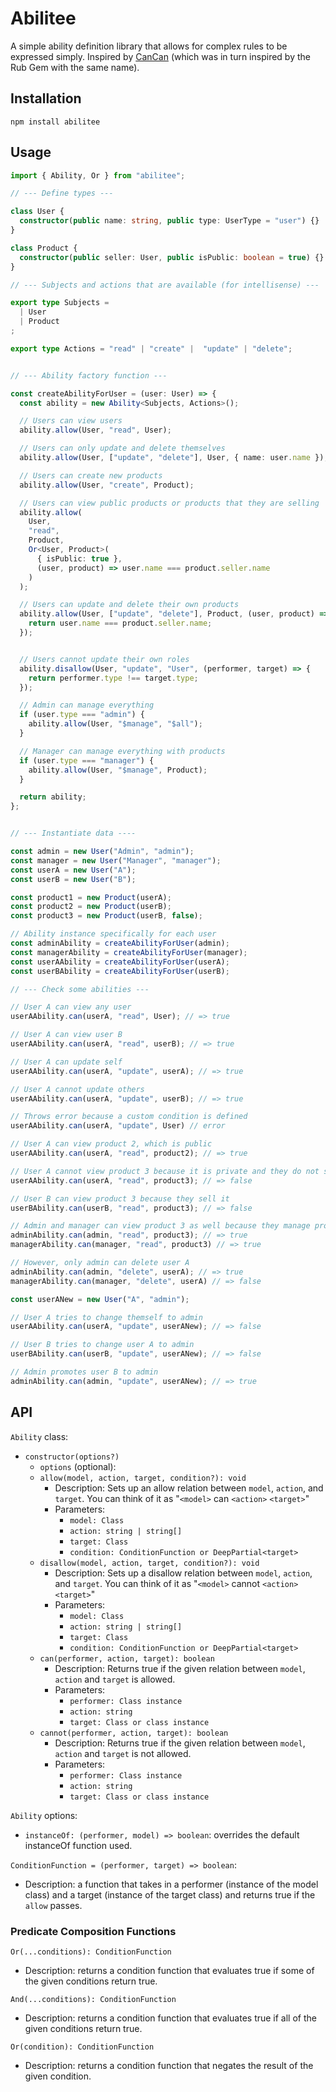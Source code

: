 # Abilitee

A simple ability definition library that allows for complex rules to be
expressed simply. Inspired by [CanCan](https://www.npmjs.com/package/cancan)
(which was in turn inspired by the Rub Gem with the same name).

## Installation

```
npm install abilitee
```

## Usage

```TypeScript
import { Ability, Or } from "abilitee";

// --- Define types ---

class User {
  constructor(public name: string, public type: UserType = "user") {}
}

class Product {
  constructor(public seller: User, public isPublic: boolean = true) {}
}

// --- Subjects and actions that are available (for intellisense) ---

export type Subjects =
  | User
  | Product
;

export type Actions = "read" | "create" |  "update" | "delete";


// --- Ability factory function ---

const createAbilityForUser = (user: User) => {
  const ability = new Ability<Subjects, Actions>();

  // Users can view users
  ability.allow(User, "read", User);

  // Users can only update and delete themselves
  ability.allow(User, ["update", "delete"], User, { name: user.name });

  // Users can create new products
  ability.allow(User, "create", Product);

  // Users can view public products or products that they are selling
  ability.allow(
    User, 
    "read", 
    Product, 
    Or<User, Product>(
      { isPublic: true }, 
      (user, product) => user.name === product.seller.name
    )
  );

  // Users can update and delete their own products
  ability.allow(User, ["update", "delete"], Product, (user, product) => {
    return user.name === product.seller.name;
  });


  // Users cannot update their own roles
  ability.disallow(User, "update", "User", (performer, target) => {
    return performer.type !== target.type;
  });

  // Admin can manage everything
  if (user.type === "admin") {
    ability.allow(User, "$manage", "$all");
  }

  // Manager can manage everything with products
  if (user.type === "manager") {
    ability.allow(User, "$manage", Product);
  }

  return ability;
};


// --- Instantiate data ----

const admin = new User("Admin", "admin");
const manager = new User("Manager", "manager");
const userA = new User("A");
const userB = new User("B");

const product1 = new Product(userA);
const product2 = new Product(userB);
const product3 = new Product(userB, false);

// Ability instance specifically for each user
const adminAbility = createAbilityForUser(admin);
const managerAbility = createAbilityForUser(manager);
const userAAbility = createAbilityForUser(userA);
const userBAbility = createAbilityForUser(userB);

// --- Check some abilities ---

// User A can view any user
userAAbility.can(userA, "read", User); // => true

// User A can view user B
userAAbility.can(userA, "read", userB); // => true

// User A can update self
userAAbility.can(userA, "update", userA); // => true

// User A cannot update others
userAAbility.can(userA, "update", userB); // => true

// Throws error because a custom condition is defined
userAAbility.can(userA, "update", User) // error

// User A can view product 2, which is public
userAAbility.can(userA, "read", product2); // => true

// User A cannot view product 3 because it is private and they do not sell it
userAAbility.can(userA, "read", product3); // => false

// User B can view product 3 because they sell it
userBAbility.can(userB, "read", product3); // => false

// Admin and manager can view product 3 as well because they manage products
adminAbility.can(admin, "read", product3); // => true
managerAbility.can(manager, "read", product3) // => true

// However, only admin can delete user A
adminAbility.can(admin, "delete", userA); // => true
managerAbility.can(manager, "delete", userA) // => false

const userANew = new User("A", "admin");

// User A tries to change themself to admin
userAAbility.can(userA, "update", userANew); // => false

// User B tries to change user A to admin
userBAbility.can(userB, "update", userANew); // => false

// Admin promotes user B to admin
adminAbility.can(admin, "update", userANew); // => true
```

## API

`Ability` class:
  * `constructor(options?)`
    * `options` (optional):
    * `allow(model, action, target, condition?): void`
      * Description: Sets up an allow relation between `model`, `action`, 
      and `target`. You can think of it as "`<model>` can `<action>` `<target>`"
      * Parameters: 
        * `model: Class`
        * `action: string | string[]`
        * `target: Class`
        * `condition: ConditionFunction or DeepPartial<target>`
    * `disallow(model, action, target, condition?): void`
      * Description: Sets up a disallow relation between `model`, `action`, 
      and `target`. You can think of it as "`<model>` cannot `<action>` `<target>`"
      * Parameters: 
        * `model: Class`
        * `action: string | string[]`
        * `target: Class`
        * `condition: ConditionFunction or DeepPartial<target>`
    * `can(performer, action, target): boolean`
      * Description: Returns true if the given relation between `model`, 
      `action` and `target` is allowed.
      * Parameters: 
        * `performer: Class instance`
        * `action: string`
        * `target: Class or class instance`
    * `cannot(performer, action, target): boolean`
      * Description: Returns true if the given relation between `model`, 
      `action` and `target` is not allowed.
      * Parameters: 
        * `performer: Class instance`
        * `action: string`
        * `target: Class or class instance`

`Ability` options:
  * `instanceOf: (performer, model) => boolean`: overrides the default 
  instanceOf function used.

`ConditionFunction = (performer, target) => boolean`:
  * Description: a function that takes in a performer (instance of the model
    class) and a target (instance of the target class) and returns true if the
    `allow` passes.

### Predicate Composition Functions

`Or(...conditions): ConditionFunction`
  * Description: returns a condition function that evaluates true if some of the
  given conditions return true.

`And(...conditions): ConditionFunction`
  * Description: returns a condition function that evaluates true if all of the
  given conditions return true.

`Or(condition): ConditionFunction`
  * Description: returns a condition function that negates the result of the
  given condition.
